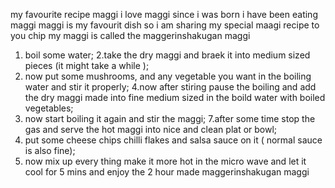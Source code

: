 my favourite recipe maggi 
i love maggi since i was born i have been eating maggi 
maggi is my favourit dish so i am sharing my special maagi recipe to you chip
my maggi is called the maggerinshakugan maggi
1. boil some water; 
2.take the dry maggi and braek it into medium sized pieces (it might take a while );
3. now put some mushrooms, and any vegetable you want in the boiling water and stir it properly;
4.now after stiring pause the boiling and add the dry maggi made into fine medium sized in the boild water with boiled vegetables;
6. now start boiling it again and stir the maggi;
7.after some time stop the gas and serve the hot maggi into nice and clean plat or bowl;
8. put some cheese chips chilli flakes and salsa sauce on it ( normal sauce is also fine);
9. now mix up every thing make it more hot in the micro wave and let it cool for 5 mins and enjoy the 2 hour made maggerinshakugan maggi
